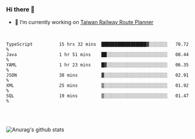 ### Hi there 👋

- 🔭 I’m currently working on [Taiwan Railway Route Planner](https://github.com/Taiwan-Railway-Route-Planner)

<br/>

<!--START_SECTION:waka-->

```text
TypeScript          15 hrs 32 mins  █████████████████▓░░░░░░░   70.72 %
Java                1 hr 51 mins    ██░░░░░░░░░░░░░░░░░░░░░░░   08.44 %
YAML                1 hr 23 mins    █▓░░░░░░░░░░░░░░░░░░░░░░░   06.35 %
JSON                38 mins         ▓░░░░░░░░░░░░░░░░░░░░░░░░   02.91 %
XML                 25 mins         ▒░░░░░░░░░░░░░░░░░░░░░░░░   01.92 %
SQL                 19 mins         ▒░░░░░░░░░░░░░░░░░░░░░░░░   01.47 %
```

<!--END_SECTION:waka-->

<br/>
<br/>

![Anurag's github stats](https://github-readme-stats.vercel.app/api?username=DepickereSven&show_icons=true&theme=tokyonight)



<!--
**DepickereSven/DepickereSven** is a ✨ _special_ ✨ repository because its `README.md` (this file) appears on your GitHub profile.

Here are some ideas to get you started:

- 🔭 I’m currently working on ...
- 🌱 I’m currently learning ...
- 👯 I’m looking to collaborate on ...
- 🤔 I’m looking for help with ...
- 💬 Ask me about ...
- 📫 How to reach me: ...
- 😄 Pronouns: ...
- ⚡ Fun fact: ...
-->
